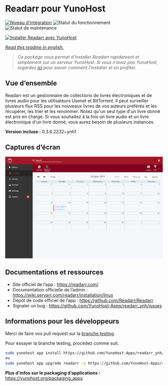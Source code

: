 <!--
N.B.: This README was automatically generated by https://github.com/YunoHost/apps/tree/master/tools/README-generator
It shall NOT be edited by hand.
-->

# Readarr pour YunoHost

[![Niveau d’intégration](https://dash.yunohost.org/integration/readarr.svg)](https://dash.yunohost.org/appci/app/readarr) ![Statut du fonctionnement](https://ci-apps.yunohost.org/ci/badges/readarr.status.svg) ![Statut de maintenance](https://ci-apps.yunohost.org/ci/badges/readarr.maintain.svg)

[![Installer Readarr avec YunoHost](https://install-app.yunohost.org/install-with-yunohost.svg)](https://install-app.yunohost.org/?app=readarr)

*[Read this readme in english.](./README.md)*

> *Ce package vous permet d’installer Readarr rapidement et simplement sur un serveur YunoHost.
Si vous n’avez pas YunoHost, regardez [ici](https://yunohost.org/#/install) pour savoir comment l’installer et en profiter.*

## Vue d’ensemble

Readarr est un gestionnaire de collections de livres électroniques et de livres audio pour les utilisateurs Usenet et BitTorrent. Il peut surveiller plusieurs flux RSS pour les nouveaux livres de vos auteurs préférés et les récupérer, les trier et les renommer. Notez qu'un seul type d'un livre donné est pris en charge. Si vous souhaitez à la fois un livre audio et un livre électronique d'un livre donné, vous aurez besoin de plusieurs instances.


**Version incluse :** 0.3.6.2232~ynh1

## Captures d’écran

![Capture d’écran de Readarr](./doc/screenshots/calendar.png)

## Documentations et ressources

* Site officiel de l’app : <https://readarr.com/>
* Documentation officielle de l’admin : <https://wiki.servarr.com/readarr/installation/linux>
* Dépôt de code officiel de l’app : <https://github.com/Readarr/Readarr>
* Signaler un bug : <https://github.com/YunoHost-Apps/readarr_ynh/issues>

## Informations pour les développeurs

Merci de faire vos pull request sur la [branche testing](https://github.com/YunoHost-Apps/readarr_ynh/tree/testing).

Pour essayer la branche testing, procédez comme suit.

``` bash
sudo yunohost app install https://github.com/YunoHost-Apps/readarr_ynh/tree/testing --debug
ou
sudo yunohost app upgrade readarr -u https://github.com/YunoHost-Apps/readarr_ynh/tree/testing --debug
```

**Plus d’infos sur le packaging d’applications :** <https://yunohost.org/packaging_apps>